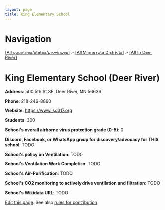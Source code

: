 ```yaml
---
layout: page
title: King Elementary School
---
```

# Navigation

[[All countries/states/provinces]](../../..) > [[All Minnesota Districts]](../..) > [[All In Deer River]](..)

# King Elementary School (Deer River)

**Address**: 500 5th St SE, Deer River, MN 56636

**Phone**: 218-246-8860

**Website**: <https://www.isd317.org>

**Students**: 300

**School's overall airborne virus protection grade (0-5)**: 0

**Discord, Facebook, or WhatsApp group for discovery/advocacy for THIS school**: TODO

**School's policy on Ventilation**: TODO

**School's Ventilation Work Completion**: TODO

**School's Air-Purification**: TODO

**School's CO2 monitoring to actively drive ventilation and filtration**: TODO

**School's Wikidata URL**: TODO


[Edit this page](https://github.com/ventilate-schools/MN/edit/main/./Deer_River/King_Elementary_School.md). See also [rules for contribution](../../../contribution-rules/)